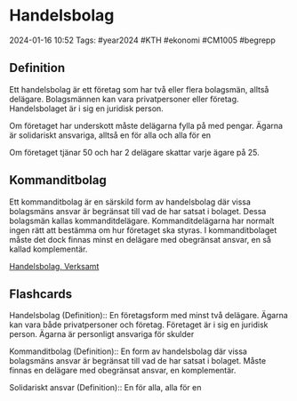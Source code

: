 # Handelsbolag

2024-01-16 10:52
Tags: #year2024 #KTH #ekonomi #CM1005 #begrepp

## Definition

Ett handelsbolag är ett företag som har två eller flera bolagsmän, alltså delägare. Bolagsmännen kan vara privatpersoner eller företag. Handelsbolaget är i sig en juridisk person.

Om företaget har underskott måste delägarna fylla på med pengar.
Ägarna är solidariskt ansvariga, alltså en för alla och alla för en

Om företaget tjänar 50 och har 2 delägare skattar varje ägare på 25.

## Kommanditbolag

Ett kommanditbolag är en särskild form av handelsbolag där vissa bolagsmäns ansvar är begränsat till vad de har satsat i bolaget. Dessa bolagsmän kallas kommanditdelägare. Kommanditdelägarna har normalt ingen rätt att bestämma om hur företaget ska styras. I kommanditbolaget måste det dock finnas minst en delägare med obegränsat ansvar, en så kallad komplementär.

[Handelsbolag, Verksamt](https://www.verksamt.se/starta/valj-foretagsform/handelsbolag-eller-kommanditbolag)

## Flashcards

Handelsbolag (Definition):: En företagsform med minst två delägare. Ägarna kan vara både privatpersoner och företag. Företaget är i sig en juridisk person. Ägarna är personligt ansvariga för skulder
<!--SR:!2024-02-08,6,250!2024-02-10,10,270-->

Kommanditbolag (Definition):: En form av handelsbolag där vissa bolagsmäns ansvar är begränsat till vad de har satsat i bolaget. Måste finnas en delägare med obegränsat ansvar, en komplementär.
<!--SR:!2024-02-05,6,252!2024-02-14,15,290-->

Solidariskt ansvar (Definition):: En för alla, alla för en
<!--SR:!2024-02-20,17,295!2024-02-17,17,292-->

